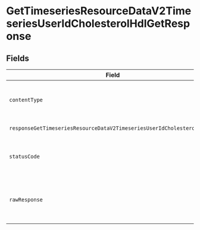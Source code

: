 # GetTimeseriesResourceDataV2TimeseriesUserIdCholesterolHdlGetResponse


## Fields

| Field                                                                                                         | Type                                                                                                          | Required                                                                                                      | Description                                                                                                   |
| ------------------------------------------------------------------------------------------------------------- | ------------------------------------------------------------------------------------------------------------- | ------------------------------------------------------------------------------------------------------------- | ------------------------------------------------------------------------------------------------------------- |
| `contentType`                                                                                                 | *string*                                                                                                      | :heavy_check_mark:                                                                                            | HTTP response content type for this operation                                                                 |
| `responseGetTimeseriesResourceDataV2TimeseriesUserIdCholesterolHdlGet`                                        | [shared.ClientFacingCholesterolTimeseries](../../../sdk/models/shared/clientfacingcholesteroltimeseries.md)[] | :heavy_minus_sign:                                                                                            | Successful Response                                                                                           |
| `statusCode`                                                                                                  | *number*                                                                                                      | :heavy_check_mark:                                                                                            | HTTP response status code for this operation                                                                  |
| `rawResponse`                                                                                                 | [AxiosResponse](https://axios-http.com/docs/res_schema)                                                       | :heavy_check_mark:                                                                                            | Raw HTTP response; suitable for custom response parsing                                                       |